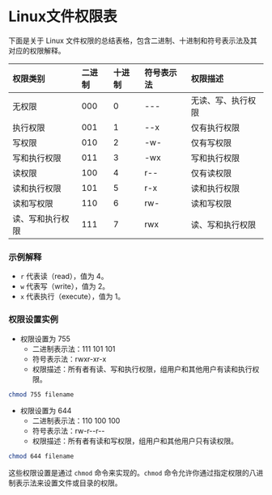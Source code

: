 # Linux文件权限表

下面是关于 Linux 文件权限的总结表格，包含二进制、十进制和符号表示法及其对应的权限解释。

| 权限类别         | 二进制 | 十进制 | 符号表示法 | 权限描述           |
| :--------------- | :----- | :----- | :--------- | :----------------- |
| 无权限           | 000    | 0      | ---        | 无读、写、执行权限 |
| 执行权限         | 001    | 1      | --x        | 仅有执行权限       |
| 写权限           | 010    | 2      | -w-        | 仅有写权限         |
| 写和执行权限     | 011    | 3      | -wx        | 写和执行权限       |
| 读权限           | 100    | 4      | r--        | 仅有读权限         |
| 读和执行权限     | 101    | 5      | r-x        | 读和执行权限       |
| 读和写权限       | 110    | 6      | rw-        | 读和写权限         |
| 读、写和执行权限 | 111    | 7      | rwx        | 读、写和执行权限   |

### 示例解释

- `r` 代表读（read），值为 4。
- `w` 代表写（write），值为 2。
- `x` 代表执行（execute），值为 1。

### 权限设置实例

- 权限设置为 755
  - 二进制表示法：111 101 101
  - 符号表示法：rwxr-xr-x
  - 权限描述：所有者有读、写和执行权限，组用户和其他用户有读和执行权限。

```bash
chmod 755 filename
```

- 权限设置为 644
  - 二进制表示法：110 100 100
  - 符号表示法：rw-r--r--
  - 权限描述：所有者有读和写权限，组用户和其他用户只有读权限。

```bash
chmod 644 filename
```

这些权限设置是通过 `chmod` 命令来实现的。`chmod` 命令允许你通过指定权限的八进制表示法来设置文件或目录的权限。